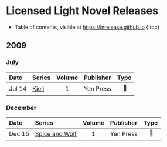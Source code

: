 # Licensed Light Novel Releases

- Table of contents, visible at https://lnrelease.github.io
{:toc}

## 2009

### July

Date|Series|Volume|Publisher|Type|
:---|:---|:---:|:---|---|
Jul 14|[Kieli](https://yenpress.com/titles/9780759529298-kieli-vol-1-light-novel-the-dead-sleep-in-the-wilderness)|1|Yen Press|<span style="visibility: hidden">💻</span>📖|

### December

Date|Series|Volume|Publisher|Type|
:---|:---|:---:|:---|---|
Dec 15|[Spice and Wolf](https://yenpress.com/titles/9780759531048-spice-and-wolf-vol-1-light-novel)|1|Yen Press|<span style="visibility: hidden">💻</span>📖|
